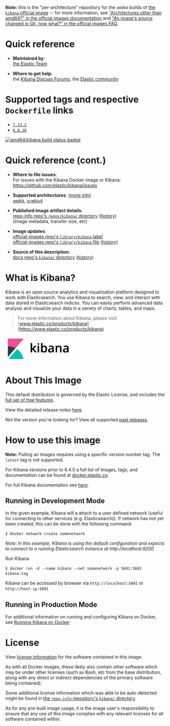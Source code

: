 <!--

********************************************************************************

WARNING:

    DO NOT EDIT "kibana/README.md"

    IT IS AUTO-GENERATED

    (from the other files in "kibana/" combined with a set of templates)

********************************************************************************

-->

**Note:** this is the "per-architecture" repository for the `amd64` builds of [the `kibana` official image](https://hub.docker.com/_/kibana) -- for more information, see ["Architectures other than amd64?" in the official images documentation](https://github.com/docker-library/official-images#architectures-other-than-amd64) and ["An image's source changed in Git, now what?" in the official images FAQ](https://github.com/docker-library/faq#an-images-source-changed-in-git-now-what).

# Quick reference

-	**Maintained by**:  
	[the Elastic Team](https://github.com/elastic/kibana)

-	**Where to get help**:  
	the [Kibana Discuss Forums](https://discuss.elastic.co/c/kibana), the [Elastic community](https://www.elastic.co/community)

# Supported tags and respective `Dockerfile` links

-	[`7.13.2`](https://github.com/docker-library/kibana/blob/4fa4207d52b059dfa566d37916478c9611278fcf/7/Dockerfile)
-	[`6.8.16`](https://github.com/docker-library/kibana/blob/094d900939e2a66300d48cbf2f3a8e0fc1d51abc/6/Dockerfile)

[![amd64/kibana build status badge](https://img.shields.io/jenkins/s/https/doi-janky.infosiftr.net/job/multiarch/job/amd64/job/kibana.svg?label=amd64/kibana%20%20build%20job)](https://doi-janky.infosiftr.net/job/multiarch/job/amd64/job/kibana/)

# Quick reference (cont.)

-	**Where to file issues**:  
	For issues with the Kibana Docker image or Kibana: https://github.com/elastic/kibana/issues

-	**Supported architectures**: ([more info](https://github.com/docker-library/official-images#architectures-other-than-amd64))  
	[`amd64`](https://hub.docker.com/r/amd64/kibana/), [`arm64v8`](https://hub.docker.com/r/arm64v8/kibana/)

-	**Published image artifact details**:  
	[repo-info repo's `repos/kibana/` directory](https://github.com/docker-library/repo-info/blob/master/repos/kibana) ([history](https://github.com/docker-library/repo-info/commits/master/repos/kibana))  
	(image metadata, transfer size, etc)

-	**Image updates**:  
	[official-images repo's `library/kibana` label](https://github.com/docker-library/official-images/issues?q=label%3Alibrary%2Fkibana)  
	[official-images repo's `library/kibana` file](https://github.com/docker-library/official-images/blob/master/library/kibana) ([history](https://github.com/docker-library/official-images/commits/master/library/kibana))

-	**Source of this description**:  
	[docs repo's `kibana/` directory](https://github.com/docker-library/docs/tree/master/kibana) ([history](https://github.com/docker-library/docs/commits/master/kibana))

# What is Kibana?

Kibana is an open source analytics and visualization platform designed to work with Elasticsearch. You use Kibana to search, view, and interact with data stored in Elasticsearch indices. You can easily perform advanced data analysis and visualize your data in a variety of charts, tables, and maps.

> For more information about Kibana, please visit [www.elastic.co/products/kibana](https://www.elastic.co/products/kibana)

![logo](https://raw.githubusercontent.com/docker-library/docs/7baeec9386c1d3960fc9021a5973694b2e0e1af9/kibana/logo.png)

# About This Image

This default distribution is governed by the Elastic License, and includes the [full set of free features](https://www.elastic.co/subscriptions).

View the detailed release notes [here](https://www.elastic.co/guide/en/kibana/current/release-notes.html).

Not the version you're looking for? View all supported [past releases](https://www.docker.elastic.co).

# How to use this image

**Note:** Pulling an images requires using a specific version number tag. The `latest` tag is not supported.

For Kibana versions prior to 6.4.0 a full list of images, tags, and documentation can be found at [docker.elastic.co](https://www.docker.elastic.co/).

For full Kibana documentation see [here](https://www.elastic.co/guide/en/kibana/index.html).

## Running in Development Mode

In the given example, Kibana will a attach to a user defined network (useful for connecting to other services (e.g. Elasticsearch)). If network has not yet been created, this can be done with the following command:

```console
$ docker network create somenetwork
```

*Note: In this example, Kibana is using the default configuration and expects to connect to a running Elasticsearch instance at http://localhost:9200*

Run Kibana

```console
$ docker run -d --name kibana --net somenetwork -p 5601:5601 kibana:tag
```

Kibana can be accessed by browser via `http://localhost:5601` or `http://host-ip:5601`

## Running in Production Mode

For additional information on running and configuring Kibana on Docker, see [Running Kibana on Docker](https://www.elastic.co/guide/en/kibana/current/docker.html)

# License

View [license information](https://github.com/elastic/kibana/blob/master/licenses/ELASTIC-LICENSE-2.0.txt) for the software contained in this image.

As with all Docker images, these likely also contain other software which may be under other licenses (such as Bash, etc from the base distribution, along with any direct or indirect dependencies of the primary software being contained).

Some additional license information which was able to be auto-detected might be found in [the `repo-info` repository's `kibana/` directory](https://github.com/docker-library/repo-info/tree/master/repos/kibana).

As for any pre-built image usage, it is the image user's responsibility to ensure that any use of this image complies with any relevant licenses for all software contained within.

